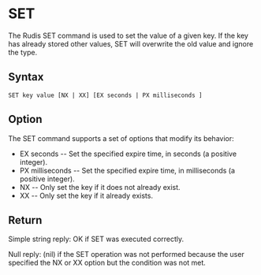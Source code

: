 # SET

The Rudis SET command is used to set the value of a given key. If the key has already stored other values, SET will overwrite the old value and ignore the type.

## Syntax

```
SET key value [NX | XX] [EX seconds | PX milliseconds ]
```

## Option

The SET command supports a set of options that modify its behavior:

- EX seconds -- Set the specified expire time, in seconds (a positive integer).
- PX milliseconds -- Set the specified expire time, in milliseconds (a positive integer).
- NX -- Only set the key if it does not already exist.
- XX -- Only set the key if it already exists.

## Return

Simple string reply: OK if SET was executed correctly.

Null reply: (nil) if the SET operation was not performed because the user specified the NX or XX option but the condition was not met.